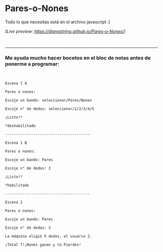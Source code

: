 # Pares-o-Nones

Todo lo que necesitas está en el archivo javascript :)
  
_(Live preview: https://dianastring.github.io/Pares-o-Nones/)_  
  
<br>  
<r> 
  
---
   
### Me ayuda mucho hacer bocetos en el bloc de notas antes de ponerme a programar:
<br>

```
Escena 1 A

Pares o nones:

Escoje un bando: seleccionar/Pares/Nones

Escoje n° de dedos: seleccionar/1/2/3/4/5

¡Listo!*

*deshabilitado 

---------------------------------------

Escena 1 B

Pares o nones:

Escoje un bando: Pares

Escoje n° de dedos: 2

¡Listo!*

*habilitado

---------------------------------------

Escena 2

Pares o nones:

Escoje un bando: Pares

Escoje n° de dedos: 2

La máquina eligió 5 dedos, el usuario 2.

¡Total 7!¡Nones ganan y tú Pierdes!

```
